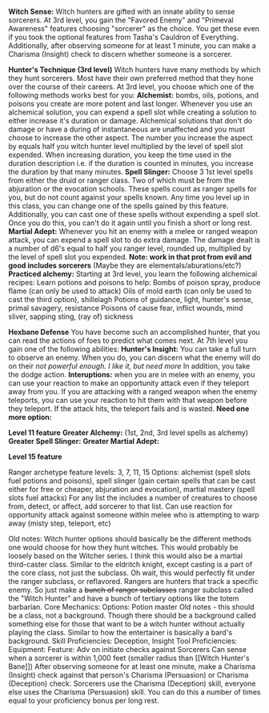 **Witch Sense:**
	Witch hunters are gifted with an innate ability to sense sorcerers. At 3rd level, you gain the "Favored Enemy" and "Primeval Awareness" features choosing "sorcerer" as the choice. You get these even if you took the optional features from Tasha's Cauldron of Everything. Additionally, after observing someone for at least 1 minute, you can make a Charisma (Insight) check to discern whether someone is a sorcerer.

**Hunter's Technique (3rd level)** 
	Witch hunters have many methods by which they hunt sorcerers. Most have their own preferred method that they hone over the course of their careers. At 3rd level, you choose which one of the following methods works best for you:
	**Alchemist:** bombs, oils, potions, and poisons you create are more potent and last longer. Whenever you use an alchemical solution, you can expend a spell slot while creating a solution to either increase it's duration or damage. Alchemical solutions that don't do damage or have a during of instantaneous are unaffected and you must choose to increase the other aspect. The number you increase the aspect by equals half you witch hunter level multiplied by the level of spell slot expended. When increasing duration, you keep the time used in the duration description i.e. if the duration is counted in minutes, you increase the duration by that many minutes.
	**Spell Slinger:** Choose 3 1st level spells from either the druid or ranger class. Two of which must be from the abjuration or the evocation schools. These spells count as ranger spells for you, but do not count against your spells known. Any time you level up in this class, you can change one of the spells gained by this feature. Additionally, you can cast one of these spells without expending a spell slot. Once you do this, you can't do it again until you finish a short or long rest.
	**Martial Adept:** Whenever you hit an enemy with a melee or ranged weapon attack, you can expend a spell slot to do extra damage. The damage dealt is a number of d6's equal to half you ranger level, rounded up, multiplied by the level of spell slot you expended.
**Note: work in that prot from evil and good includes sorcerers** (Maybe they are elementals/aburations/etc?)
**Practiced alchemy:**
	Starting at 3rd level, you learn the following alchemical recipes:
		Learn potions and poisons to help:
		Bombs of poison spray, produce flame (can only be used to attack)
		Oils of mold earth (can only be used to cast the third option), shillelagh
		Potions of guidance, light, hunter's sense, primal savagery, resistance
		Poisons of cause fear, inflict wounds, mind sliver, sapping sting, (ray of) sickness 

**Hexbane Defense** 
	You have become such an accomplished hunter, that you can read the actions of foes to predict what comes next. At 7th level you gain one of the following abilities:
	**Hunter's Insight:** You can take a full turn to observe an enemy. When you do, you can discern what the enemy will do on their *not powerful enough. I like it, but need more*
	In addition, you take the dodge action. 
	**Interuptions:** when you are in melee with an enemy, you can use your reaction to make an opportunity attack even if they teleport away from you. If you are attacking with a ranged weapon when the enemy teleports, you can use your reaction to hit them with that weapon before they teleport. If the attack hits, the teleport fails and is wasted.
	**Need one more option:** 

**Level 11 feature**
	**Greater Alchemy:** (1st, 2nd, 3rd level spells as alchemy)
	**Greater Spell Slinger:** 
	**Greater Martial Adept:** 

**Level 15 feature** 
	

Ranger archetype feature levels: 3, 7, 11, 15
Options: alchemist (spell slots fuel potions and poisons), spell slinger (gain certain spells that can be cast either for free or cheaper, abjuration and evocation), martial mastery (spell slots fuel attacks)
For any list the includes a number of creatures to choose from, detect, or affect, add sorcerer to that list.
Can use reaction for opportunity attack against someone within melee who is attempting to warp away (misty step, teleport, etc)

Old notes:
	Witch hunter options should basically be the different methods one would choose for how they hunt witches. This would probably be loosely based on the Witcher series. I think this would also be a martial third-caster class. Similar to the eldritch knight, except casting is a part of the core class, not just the subclass.
	Oh wait, this would perfectly fit under the ranger subclass, or reflavored. Rangers are hunters that track a specific enemy. So just make a ~~bunch of ranger subclasses~~ ranger subclass called the "Witch Hunter" and have a bunch of tertiary options like the totem barbarian.
	Core Mechanics:
	Options:
		Potion master
Old notes - this should be a class, not a background. Though there should be a background called something else for those that want to be a witch hunter without actually playing the class. Similar to how the entertainer is basically a bard's background.
	Skill Proficiencies: Deception, Insight
	Tool Proficiencies:
	Equipment:
	Feature:
	 Adv on initiate checks against Sorcerers
	 Can sense when a sorcerer is within 1,000 feet (smaller radius than [[Witch Hunter's Bane]])
	 After observing someone for at least one minute, make a Charisma (Insight) check against that person's Charisma (Persuasion) or Charisma (Deception) check. Sorcerers use the Charisma (Deception) skill, everyone else uses the Charisma (Persuasion) skill. You can do this a number of times equal to your proficiency bonus per long rest. 